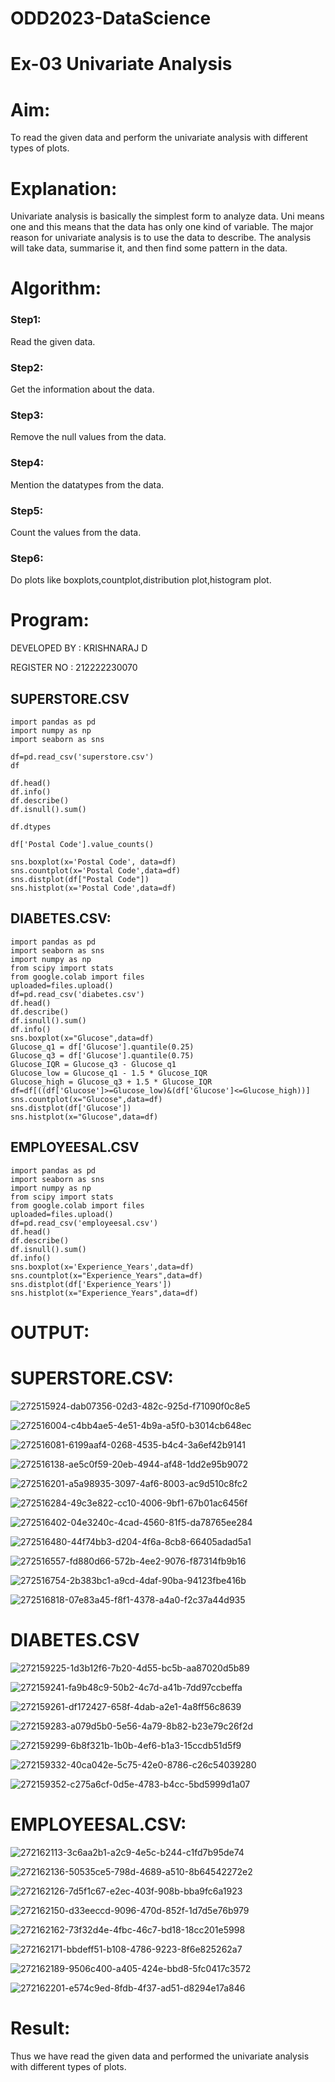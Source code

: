 # ODD2023-DataScience
# Ex-03 Univariate Analysis
# Aim:
To read the given data and perform the univariate analysis with different types of plots.

# Explanation:
Univariate analysis is basically the simplest form to analyze data. Uni means one and this means that the data has only one kind of variable. The major reason for univariate analysis is to use the data to describe. The analysis will take data, summarise it, and then find some pattern in the data.

# Algorithm:
### Step1:
Read the given data.

### Step2:
Get the information about the data.

### Step3:
Remove the null values from the data.

### Step4:
Mention the datatypes from the data.

### Step5:
Count the values from the data.

### Step6:
Do plots like boxplots,countplot,distribution plot,histogram plot.

# Program:
DEVELOPED BY : KRISHNARAJ D

REGISTER NO : 212222230070

## SUPERSTORE.CSV
```
import pandas as pd
import numpy as np
import seaborn as sns

df=pd.read_csv('superstore.csv')
df

df.head()
df.info()
df.describe()
df.isnull().sum()

df.dtypes

df['Postal Code'].value_counts()

sns.boxplot(x='Postal Code', data=df)
sns.countplot(x='Postal Code',data=df)
sns.distplot(df["Postal Code"])
sns.histplot(x='Postal Code',data=df)
```
## DIABETES.CSV:
```
import pandas as pd
import seaborn as sns
import numpy as np
from scipy import stats
from google.colab import files
uploaded=files.upload()
df=pd.read_csv('diabetes.csv')
df.head()
df.describe()
df.isnull().sum()
df.info()
sns.boxplot(x="Glucose",data=df)
Glucose_q1 = df['Glucose'].quantile(0.25)
Glucose_q3 = df['Glucose'].quantile(0.75)
Glucose_IQR = Glucose_q3 - Glucose_q1
Glucose_low = Glucose_q1 - 1.5 * Glucose_IQR
Glucose_high = Glucose_q3 + 1.5 * Glucose_IQR
df=df[((df['Glucose']>=Glucose_low)&(df['Glucose']<=Glucose_high))]
sns.countplot(x="Glucose",data=df)
sns.distplot(df['Glucose'])
sns.histplot(x="Glucose",data=df)
```
## EMPLOYEESAL.CSV
```
import pandas as pd
import seaborn as sns
import numpy as np
from scipy import stats
from google.colab import files
uploaded=files.upload()
df=pd.read_csv('employeesal.csv')
df.head()
df.describe()
df.isnull().sum()
df.info()
sns.boxplot(x='Experience_Years',data=df)
sns.countplot(x="Experience_Years",data=df)
sns.distplot(df['Experience_Years'])
sns.histplot(x="Experience_Years",data=df)
```
# OUTPUT:
# SUPERSTORE.CSV:

![272515924-dab07356-02d3-482c-925d-f71090f0c8e5](https://github.com/KRISHNARAJ-D/ODD2023-DataScience-Ex-03/assets/119559695/c3ed9ded-d972-4f6d-9fe0-02be9cb93e54)



![272516004-c4bb4ae5-4e51-4b9a-a5f0-b3014cb648ec](https://github.com/KRISHNARAJ-D/ODD2023-DataScience-Ex-03/assets/119559695/c8174ab9-1aee-48b7-bfc0-23a5263850bb)


![272516081-6199aaf4-0268-4535-b4c4-3a6ef42b9141](https://github.com/KRISHNARAJ-D/ODD2023-DataScience-Ex-03/assets/119559695/809e69ee-da1b-46bc-8b2a-c37c90dffdb5)



![272516138-ae5c0f59-20eb-4944-af48-1dd2e95b9072](https://github.com/KRISHNARAJ-D/ODD2023-DataScience-Ex-03/assets/119559695/cb27fb7c-65d7-43c1-9470-f485d0e6bf2b)


![272516201-a5a98935-3097-4af6-8003-ac9d510c8fc2](https://github.com/KRISHNARAJ-D/ODD2023-DataScience-Ex-03/assets/119559695/79fad7a6-5f6d-4aa0-b844-5a1f51cb5dc5)



![272516284-49c3e822-cc10-4006-9bf1-67b01ac6456f](https://github.com/KRISHNARAJ-D/ODD2023-DataScience-Ex-03/assets/119559695/49366ff6-ee13-48e7-ae6f-fc31b06da4bd)


![272516402-04e3240c-4cad-4560-81f5-da78765ee284](https://github.com/KRISHNARAJ-D/ODD2023-DataScience-Ex-03/assets/119559695/0c3e63b3-e8ef-415d-8fc1-399a4bff8856)


![272516480-44f74bb3-d204-4f6a-8cb8-66405adad5a1](https://github.com/KRISHNARAJ-D/ODD2023-DataScience-Ex-03/assets/119559695/4ca2b799-f1ec-4920-8afe-f3bbf9f5d94c)


![272516557-fd880d66-572b-4ee2-9076-f87314fb9b16](https://github.com/KRISHNARAJ-D/ODD2023-DataScience-Ex-03/assets/119559695/03bf88f7-3b29-4c75-bdea-ea5aa046aef4)




![272516754-2b383bc1-a9cd-4daf-90ba-94123fbe416b](https://github.com/KRISHNARAJ-D/ODD2023-DataScience-Ex-03/assets/119559695/d4f0c7dc-ff1e-438b-aad3-7e7327e2e3fd)


![272516818-07e83a45-f8f1-4378-a4a0-f2c37a44d935](https://github.com/KRISHNARAJ-D/ODD2023-DataScience-Ex-03/assets/119559695/c515d754-f075-42d7-b5b0-d603a861e54c)

# DIABETES.CSV

![272159225-1d3b12f6-7b20-4d55-bc5b-aa87020d5b89](https://github.com/KRISHNARAJ-D/ODD2023-DataScience-Ex-03/assets/119559695/d45e6459-5adf-4ef0-81a3-6bd4364091a7)

![272159241-fa9b48c9-50b2-4c7d-a41b-7dd97ccbeffa](https://github.com/KRISHNARAJ-D/ODD2023-DataScience-Ex-03/assets/119559695/98512a37-e4db-419d-9fe7-a1bd636b530f)

![272159261-df172427-658f-4dab-a2e1-4a8ff56c8639](https://github.com/KRISHNARAJ-D/ODD2023-DataScience-Ex-03/assets/119559695/706ed497-b59b-4c69-87ce-e05ca3a734db)

![272159283-a079d5b0-5e56-4a79-8b82-b23e79c26f2d](https://github.com/KRISHNARAJ-D/ODD2023-DataScience-Ex-03/assets/119559695/a8e10c82-c6e6-42d1-9cd8-eb564b868a22)

![272159299-6b8f321b-1b0b-4ef6-b1a3-15ccdb51d5f9](https://github.com/KRISHNARAJ-D/ODD2023-DataScience-Ex-03/assets/119559695/1c2faa26-961d-4622-a5ba-edbef68e94aa)

![272159332-40ca042e-5c75-42e0-8786-c26c54039280](https://github.com/KRISHNARAJ-D/ODD2023-DataScience-Ex-03/assets/119559695/b08ae918-b4a6-41ff-bbf5-23db5eb36ff8)

![272159352-c275a6cf-0d5e-4783-b4cc-5bd5999d1a07](https://github.com/KRISHNARAJ-D/ODD2023-DataScience-Ex-03/assets/119559695/317efdf1-a7c8-45b6-b033-28e15fba1ecf)

# EMPLOYEESAL.CSV:
![272162113-3c6aa2b1-a2c9-4e5c-b244-c1fd7b95de74](https://github.com/KRISHNARAJ-D/ODD2023-DataScience-Ex-03/assets/119559695/2abc376b-a481-4884-b18d-0f81f3aa5054)

![272162136-50535ce5-798d-4689-a510-8b64542272e2](https://github.com/KRISHNARAJ-D/ODD2023-DataScience-Ex-03/assets/119559695/374e1837-5a41-45a5-916a-9d8489f21bf3)

![272162126-7d5f1c67-e2ec-403f-908b-bba9fc6a1923](https://github.com/KRISHNARAJ-D/ODD2023-DataScience-Ex-03/assets/119559695/580ed8dd-7cc0-4a8f-bf41-a8fa07a19e03)

![272162150-d33eeccd-9096-470d-852f-1d7d5e76b979](https://github.com/KRISHNARAJ-D/ODD2023-DataScience-Ex-03/assets/119559695/e4feeb08-1284-4eec-a4e8-3df56cc30b52)

![272162162-73f32d4e-4fbc-46c7-bd18-18cc201e5998](https://github.com/KRISHNARAJ-D/ODD2023-DataScience-Ex-03/assets/119559695/ab63a7c7-479f-4808-bedf-d8be35dd1538)

![272162171-bbdeff51-b108-4786-9223-8f6e825262a7](https://github.com/KRISHNARAJ-D/ODD2023-DataScience-Ex-03/assets/119559695/28b74c82-8dbc-40e1-b6e9-7a1a7a4e62bd)

![272162189-9506c400-a405-424e-bbd8-5fc0417c3572](https://github.com/KRISHNARAJ-D/ODD2023-DataScience-Ex-03/assets/119559695/9f52bb1d-9512-43ad-ae84-aaf1d3af0443)

![272162201-e574c9ed-8fdb-4f37-ad51-d8294e17a846](https://github.com/KRISHNARAJ-D/ODD2023-DataScience-Ex-03/assets/119559695/c886ebf6-ca55-495d-beb8-eea2b2dec00e)



# Result:
Thus we have read the given data and performed the univariate analysis with different types of plots.
